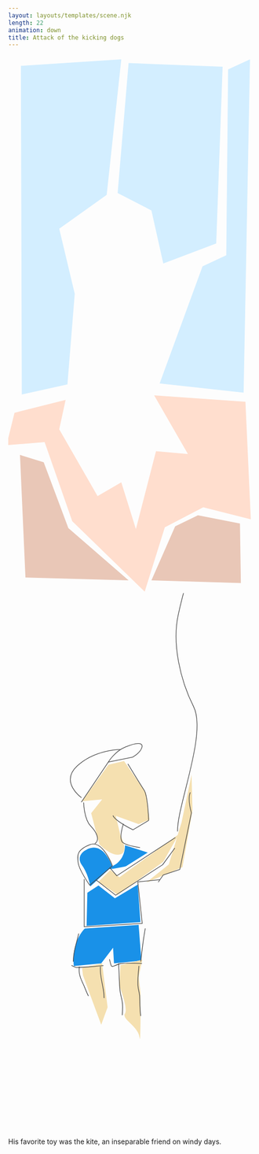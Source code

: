 ```yaml
---
layout: layouts/templates/scene.njk
length: 22
animation: down
title: Attack of the kicking dogs
---
```


<svg viewBox="0 0 591 1281" xmlns="http://www.w3.org/2000/svg" xml:space="preserve" style="fill-rule:evenodd;clip-rule:evenodd;stroke-linejoin:round;stroke-miterlimit:2">
<g transform="translate(.836 2.844)"><path style="fill:none" d="M-.836-2.844h590.427v1280.48H-.836z"/><clipPath id="a"><path d="M-.836-2.844h590.427v1280.48H-.836z"/></clipPath><g clip-path="url(#a)"><path d="m14.946 851.795 122.213-30.54-15.283 69.826 91.638 159.279 56.743-32.72 34.921 111.29 48.006-185.479 76.372 6.546-80.753-139.661 218.224 15.283 12.879 280.271-113.718-28.96-91.899 47.86-48.066 153.3-173.247-167.95-66.005-188.51-91.144 7.441 19.119-77.276Z" style="fill:#ffdece" transform="translate(-.836 -2.844)"/><path d="m28.055 952.179 13.092 292.401 246.575 6.54-144.034-124.38-58.916-157.113-56.717-17.448ZM342.273 1251.12l56.726-128.74 54.552-26.18 100.383 19.63 2.183 141.84-213.844-6.55Z" style="fill:#e9c7b7" transform="translate(-.836 -2.844)"/><path d="m30.237 24.798 2.182 783.364 109.095-24.003 17.465-216.025-37.112-154.936 113.468-80.736L270.257 9.524 30.237 24.798ZM287.722 18.252l-26.194 309.854 80.745 41.46 28.367 126.56 126.561-48.006 15.257-421.148-224.736-8.72Z" style="fill:#d3eeff" transform="translate(-.836 -2.844)"/><path d="m525.559 33.526 52.37-24.002-15.266 794.274-200.751-21.821 102.557-279.305 56.734-26.185 4.356-442.961Z" style="fill:#d3eeff" transform="translate(-.836 -2.844)"/></g></g>
</svg>

<svg viewBox="0 0 591 1281" xmlns="http://www.w3.org/2000/svg" xml:space="preserve" style="fill-rule:evenodd;clip-rule:evenodd;stroke-linejoin:round;stroke-miterlimit:10">
<g transform="translate(.836 2.844)"><path style="fill:none" d="M-.836-2.844h590.427v1280.48H-.836z"/><clipPath id="a"><path d="M-.836-2.844h590.427v1280.48H-.836z"/></clipPath><g clip-path="url(#a)"><path d="M182.974 613.958s-22.35 12.598-6.547 34.913c15.803 22.315 19.639 50.187 19.639 50.187l52.378-48.005s-21.974-66.391-65.47-37.095Z" style="fill:#1991e8" transform="matrix(1 0 0 1 -.836 -2.844)"/><path d="M278.993 600.865s2.387 35.416-30.549 50.188c-32.935 14.771 32.723 0 32.723 0l52.378-32.731-54.552-17.457ZM189.528 696.876l-2.182 96.012 128.743-8.729-6.555-89.465-54.552 32.731-39.286-30.557-26.557 17.159.389-17.151ZM156.797 888.899l65.454-6.546 28.375-37.096 2.165 37.087 65.48-6.538-6.555-85.1-128.742 8.728s-32.646 30.898-26.177 89.465Z" style="fill:#1991e8" transform="matrix(1 0 0 1 -.836 -2.844)"/><path d="m176.436 496.126 63.272-87.283 37.095-8.728 52.378 76.372 8.72 63.28-26.177 10.911-54.551-19.639 10.901 45.823s21.531 39.457 0 45.824c-21.53 6.367-50.179-24.003-50.179-24.003l-8.737-32.731-10.901-41.459 26.185-32.731-48.006 4.364ZM215.696 688.14l28.367-28.367 21.821 17.456L407.736 574.68l-37.104 65.463-109.095 78.554-45.841-30.557Z" style="fill:#f5e0b0" transform="matrix(1 0 0 1 -.836 -2.844)"/><path d="m438.276 432.846 2.191 85.1-24.003 135.289-87.283 37.095 54.543-43.641 30.558-100.376 23.994-113.467ZM176.427 893.263l2.191 17.456 30.54 82.919 13.101 34.912 15.266-41.458-8.719-69.826-4.364-34.913-48.015 10.91ZM268.083 886.717l-2.191 50.187s21.241 51.935 13.101 65.466c-8.14 13.52 31.674 29.65 34.913 56.73 3.239 27.08 2.183-109.103 2.183-109.103l-4.365-34.913 8.729-41.46-52.37 13.093Z" style="fill:#f5e0b0" transform="matrix(1 0 0 1 -.836 -2.844)"/><path d="M133.969 571.281a.525.525 0 0 0-.625.375c-3.401 14.377-8.323 28.557-8.532 43.469a.532.532 0 0 0 1.063 0c.198-14.826 5.091-28.954 8.469-43.25a.493.493 0 0 0-.375-.594ZM123 621.062a.506.506 0 0 0-.375.938c2.231.905 4.336 2.424 6.719 2.906 1.612.327 3.368.153 5 .125 2.903-.049 5.789-.17 8.687-.343 9.842-.589 19.639-1.681 29.469-2.438a.533.533 0 0 0 .5-.562.508.508 0 0 0-.562-.469c-9.824.761-19.634 1.83-29.469 2.437-2.884.178-5.768.323-8.657.375-1.553.028-3.244.185-4.781-.125-2.305-.465-4.369-1.966-6.531-2.844ZM182.156 611.594c-.269.068-.411.356-.344.625.678 2.691 1.35 5.336 2.126 8 .353 1.212.662 2.371 1.843 3.031 1.307.73 3-.288 4.219-.688 3.038-.996 5.895-2.527 9-3.312 1.466-.371 3.03-.447 4.531-.562 2.203-.17 4.416-.249 6.625-.282 7.593-.111 15.19.351 22.782.406a.53.53 0 1 0 0-1.062c-7.6-.052-15.181-.529-22.782-.406-2.672.043-5.338.151-8 .406-1.115.107-2.316.222-3.406.5-3.129.797-6.001 2.336-9.062 3.344-.732.24-2.619 1.243-3.438.781-1.084-.611-1.187-1.977-1.531-3.063-.77-2.424-1.317-4.879-1.938-7.343a.524.524 0 0 0-.625-.375Z" style="fill:#4b4b4b;fill-rule:nonzero" transform="translate(-35.955 -60.373) scale(1.52051)"/><path d="M135 623.062a.505.505 0 0 0-.562.438c-.473 3.333-.559 6.63-.063 9.969 1.047 7.044 4.356 13.329 7.219 19.75 1.492 3.347 2.697 6.783 4.125 10.156.841 1.987 1.799 3.924 2.781 5.844a.533.533 0 0 0 .719.219c.261-.134.383-.458.25-.719-.971-1.897-1.918-3.787-2.75-5.75-1.433-3.379-2.656-6.837-4.157-10.188-2.833-6.329-6.147-12.488-7.187-19.437-.485-3.243-.396-6.482.063-9.719a.506.506 0 0 0-.438-.563ZM168 623.062a.5.5 0 0 0-.531.469c-.169 3.449-.115 6.874.219 10.313.924 9.54 3.505 18.83 4.812 28.312.461 3.349.696 6.684.75 10.063a.531.531 0 0 0 1.062 0 86.531 86.531 0 0 0-1.062-12.25c-1.398-8.758-3.698-17.378-4.562-26.219-.332-3.39-.385-6.756-.219-10.156a.501.501 0 0 0-.469-.532ZM238.531 563.156a.482.482 0 0 0-.562.406c-2.997 17.014-5.194 34.108-7.031 51.282a.538.538 0 0 0 .468.594.538.538 0 0 0 .594-.469c1.827-17.151 3.949-34.259 6.938-51.25a.483.483 0 0 0-.407-.563ZM228.594 622.062c-.277-.025-.538.162-.563.438-.936 10.28-2.063 20.664-1.5 31 .285 5.227 2.208 10.19 2.594 15.406.386 5.216.332 10.463.5 15.688.17 5.268.521 10.507 1.063 15.75.03.291.27.499.562.468.292-.03.53-.302.5-.593-.541-5.218-.923-10.413-1.094-15.657-.17-5.239-.106-10.52-.5-15.75-.392-5.21-2.335-10.156-2.625-15.374-.57-10.288.57-20.612 1.5-30.844a.477.477 0 0 0-.437-.532ZM196.594 617.969c-.278.014-.514.254-.5.531.42 8.398.766 16.818 1.125 25.219.229 5.362.42 10.75.937 16.093.602 6.223 2.603 12.19 3.594 18.344 1.114 6.918.496 13.833.094 20.782a.533.533 0 0 0 1.062.062c.405-7.026 1.007-14.005-.125-21-.992-6.132-2.986-12.082-3.593-18.281-.577-5.883-.774-11.847-1.032-17.75-.342-7.842-.669-15.661-1.062-23.5-.014-.278-.223-.514-.5-.5Z" style="fill:#4b4b4b;fill-rule:nonzero" transform="translate(-35.955 -60.373) scale(1.52051)"/><path d="M211.191 305.473s19.345 31.792 25.479 41.079c6.134 9.286 7.145 47.542 7.145 47.542l-24.48 14.741s-28.327-13.58-31.572-22.343M141.593 365.975s.628 26.273 11.012 36.844c10.384 10.571 14.707 22.28 6.607 27.864M138.018 365.424l42.522-63.003s9.701-16.397 26.532-23.345c16.831-6.947 28.604-8.183 26.133.656-2.472 8.84-14.602 15.168-14.602 15.168l-39.046 8.008" style="fill:none;fill-rule:nonzero;stroke:#4b4b4b;stroke-width:1px" transform="translate(-35.955 -60.373) scale(1.52051)"/><path d="M138.273 358.496s-34.723-24.355-6.392-50.105c28.332-25.751 67.297-25.404 67.297-25.404M186.82 465.275s-15.053-41.347-35.625-33.018-19.519 16.139-18.243 27.805c1.276 11.665 18.247 35.625 18.247 35.625l35.621-30.412Z" style="fill:none;fill-rule:nonzero;stroke:#4b4b4b;stroke-width:1px" transform="translate(-35.955 -60.373) scale(1.52051)"/><path d="m160.753 486.998 31.284 24.329 73.856-47.79 19.113-26.067" style="fill:none;fill-rule:nonzero;stroke:#4b4b4b;stroke-width:1px" transform="translate(-35.955 -60.373) scale(1.52051)"/><path d="m182.476 467.882 11.295 13.033 92.107-59.954M204.201 399.239s-8.183 24.132-.872 29.542c7.311 5.411 26.939 7.82 26.939 7.82" style="fill:none;fill-rule:nonzero;stroke:#4b4b4b;stroke-width:1px" transform="translate(-35.955 -60.373) scale(1.52051)"/><path d="m258.939 490.915 7.813-11.299 26.074-8.685 18.247-88.628s-6.605-21.543-1.745-32.153" style="fill:none;fill-rule:nonzero;stroke:#4b4b4b;stroke-width:1px" transform="translate(-35.955 -60.373) scale(1.52051)"/><path d="M289.35 411.403c-1.887-37.271 46.517-153.259 25.198-195.502-21.318-42.243-33.938-98.712-24.332-143.372 9.605-44.66 18.247-65.167 18.247-65.167M142.506 486.129l.004 74.725 91.231-5.213-6.952-65.168 34.76-3.475" style="fill:none;fill-rule:nonzero;stroke:#4b4b4b;stroke-width:1px" transform="translate(-35.955 -60.373) scale(1.52051)"/></g></g>
</svg>


His favorite toy was the kite, an inseparable friend on windy days.